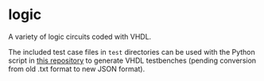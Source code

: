 # logic
A variety of logic circuits coded with VHDL.

The included test case files in `test` directories can be used with the Python script in [this repository](https://github.com/connorcl/testbench-gen) to generate VHDL testbenches (pending conversion from old .txt format to new JSON format).
